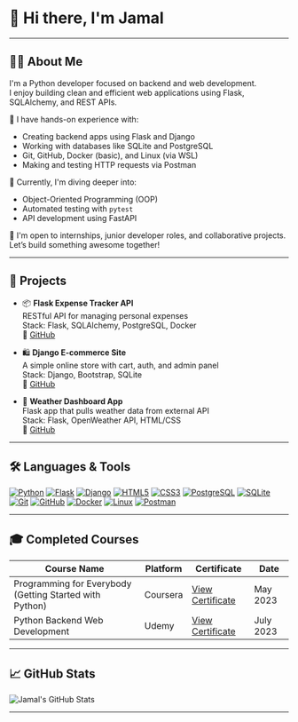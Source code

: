 # 👋 Hi there, I'm Jamal

---

## 🧑‍💻 About Me

I'm a Python developer focused on backend and web development.  
I enjoy building clean and efficient web applications using Flask, SQLAlchemy, and REST APIs.

🔹 I have hands-on experience with:
- Creating backend apps using Flask and Django
- Working with databases like SQLite and PostgreSQL
- Git, GitHub, Docker (basic), and Linux (via WSL)
- Making and testing HTTP requests via Postman

🌱 Currently, I'm diving deeper into:
- Object-Oriented Programming (OOP)
- Automated testing with `pytest`
- API development using FastAPI

💬 I'm open to internships, junior developer roles, and collaborative projects.  
Let’s build something awesome together!

---

## 🚀 Projects

- 📦 **Flask Expense Tracker API**  
  RESTful API for managing personal expenses  
  Stack: Flask, SQLAlchemy, PostgreSQL, Docker  
  🔗 [GitHub](https://github.com/yourusername/expense-tracker-api)

- 🛍️ **Django E-commerce Site**  
  A simple online store with cart, auth, and admin panel  
  Stack: Django, Bootstrap, SQLite  
  🔗 [GitHub](https://github.com/yourusername/django-store)

- 🧪 **Weather Dashboard App**  
  Flask app that pulls weather data from external API  
  Stack: Flask, OpenWeather API, HTML/CSS  
  🔗 [GitHub](https://github.com/yourusername/weather-dashboard)

---

## 🛠️ Languages & Tools

[![Python](https://img.shields.io/badge/Python-3776AB?style=for-the-badge&logo=python&logoColor=white)](https://www.python.org/)
[![Flask](https://img.shields.io/badge/Flask-000000?style=for-the-badge&logo=flask&logoColor=white)](https://flask.palletsprojects.com/)
[![Django](https://img.shields.io/badge/Django-092E20?style=for-the-badge&logo=django&logoColor=white)](https://www.djangoproject.com/)
[![HTML5](https://img.shields.io/badge/HTML5-E34F26?style=for-the-badge&logo=html5&logoColor=white)](https://developer.mozilla.org/en-US/docs/Web/HTML)
[![CSS3](https://img.shields.io/badge/CSS3-1572B6?style=for-the-badge&logo=css3&logoColor=white)](https://developer.mozilla.org/en-US/docs/Web/CSS)
[![PostgreSQL](https://img.shields.io/badge/PostgreSQL-316192?style=for-the-badge&logo=postgresql&logoColor=white)](https://www.postgresql.org/)
[![SQLite](https://img.shields.io/badge/SQLite-003B57?style=for-the-badge&logo=sqlite&logoColor=white)](https://www.sqlite.org/)
[![Git](https://img.shields.io/badge/Git-F05032?style=for-the-badge&logo=git&logoColor=white)](https://git-scm.com/)
[![GitHub](https://img.shields.io/badge/GitHub-181717?style=for-the-badge&logo=github&logoColor=white)](https://github.com/)
[![Docker](https://img.shields.io/badge/Docker-2496ED?style=for-the-badge&logo=docker&logoColor=white)](https://www.docker.com/)
[![Linux](https://img.shields.io/badge/Linux-FCC624?style=for-the-badge&logo=linux&logoColor=black)](https://www.linux.org/)
[![Postman](https://img.shields.io/badge/Postman-FF6C37?style=for-the-badge&logo=postman&logoColor=white)](https://www.postman.com/)

---

## 🎓 Completed Courses

| Course Name                                             | Platform     | Certificate                                                                 | Date       |
|---------------------------------------------------------|--------------|-----------------------------------------------------------------------------|------------|
| Programming for Everybody (Getting Started with Python) | Coursera     | [View Certificate](https://github.com/JamalPolchayev/JamalPolchayev/blob/main/assets/Coursera%205CYHVY83N5DJ.pdf) | May 2023   |
| Python Backend Web Development                          | Udemy        | [View Certificate](LINK_TO_2ND_CERT)                                         | July 2023  |


---

## 📈 GitHub Stats

![Jamal's GitHub Stats](https://github-readme-stats.vercel.app/api?username=yourusername&show_icons=true&theme=tokyonight)

---

